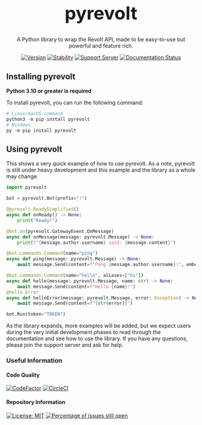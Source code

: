 <h1 align="center" style="font-size: 48px;">pyrevolt</h1>
<div align="center">
A Python library to wrap the Revolt API, made to be easy-to-use but powerful and feature rich.
</div>
<div align="center">

[![Version](https://img.shields.io/badge/version-0.2.6--a-red)](https://img.shields.io/badge/version-0.2.6--a-red) [![Stability](https://img.shields.io/badge/stability-Exceptions%20likely-yellowgreen)](https://img.shields.io/badge/stability-Exceptions%20likely-yellowgreen) [![Support Server](https://img.shields.io/badge/support-Revolt%20Server-informational)](https://app.revolt.chat/invite/mNygJpqw) [![Documentation Status](https://readthedocs.org/projects/pyrevolt/badge/?version=latest)](https://pyrevolt.readthedocs.io/en/latest/?badge=latest)
</div>

## Installing pyrevolt
**Python 3.10 or greater is required**

To install pyrevolt, you can run the following command:
```python
# Linux/macOS command
python3 -m pip install pyrevolt
# Windows
py -m pip install pyrevolt
```

## Using pyrevolt
This shows a very quick example of how to use pyrevolt. As a note, pyrevolt is still under heavy development and this example and the library as a whole may change.
```py
import pyrevolt

bot = pyrevolt.Bot(prefix="!")

@pyrevolt.ReadySimplified()
async def onReady() -> None:
    print("Ready!")

@bot.on(pyrevolt.GatewayEvent.OnMessage)
async def onMessage(message: pyrevolt.Message) -> None:
    print(f"{message.author.username} said: {message.content}")

@bot.commands.Command(name="ping")
async def ping(message: pyrevolt.Message) -> None:
    await message.Send(content=f"Pong {message.author.username}!", embeds=[pyrevolt.Embed.Create(title="Pong!", description=f"{message.author.mention}!", colour="#0000ff")], replies=[pyrevolt.Reply(message.messageID, True)])

@bot.commands.Command(name="hello", aliases=["hi"])
async def hello(message: pyrevolt.Message, name: str) -> None:
    await message.Send(content=f"Hello {name}!")
@hello.Error
async def helloError(message: pyrevolt.Message, error: Exception) -> None:
    await message.Send(content=f"{str(error)}")

bot.Run(token="TOKEN")
```

As the library expands, more examples will be added, but we expect users during the very initial development phases to read through the documentation and see how to use the library. If you have any questions, please join the support server and ask for help.

### Useful Information
#### Code Quality
[![CodeFactor](https://www.codefactor.io/repository/github/pyrevolt/pyrevolt/badge)](https://www.codefactor.io/repository/github/pyrevolt/pyrevolt)
[![CircleCI](https://circleci.com/gh/pyrevolt/pyrevolt.svg?style=shield)](https://app.circleci.com/pipelines/github/pyrevolt/pyrevolt)
#### Repository Information
[![License: MIT](https://img.shields.io/badge/License-MIT-blue.svg)](https://opensource.org/licenses/MIT)
[![Percentage of issues still open](http://isitmaintained.com/badge/open/GenericNerd/pyrevolt.svg)](http://isitmaintained.com/project/GenericNerd/pyrevolt "Percentage of issues still open")